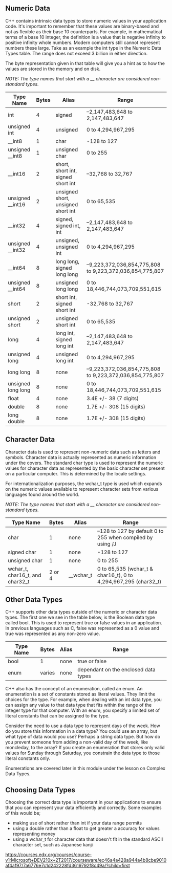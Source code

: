 ## Numeric Data

C++ contains intrinsic data types to store numeric values in your application code. It's important to remember that these values are binary-based and not as flexible as their base 10 counterparts. For example, in mathematical terms of a base 10 integer, the definition is a value that is negative infinity to positive infinity whole numbers. Modern computers still cannot represent numbers these large. Take as an example the int type in the Numeric Data Types table. The range does not exceed 3 billion in either direction.

The byte representation given in that table will give you a hint as to how the values are stored in the memory and on disk.

*NOTE: The type names that start with a __ character are considered non-standard types.*

| Type Name          | Bytes | Alias                              | Range                                    |
| ------------------ | ----- | ---------------------------------- | ---------------------------------------- |
| int                | 4     | signed                             | –2,147,483,648 to 2,147,483,647          |
| unsigned int       | 4     | unsigned                           | 0 to 4,294,967,295                       |
| __int8             | 1     | char                               | -128 to 127                              |
| unsigned __int8    | 1     | unsigned char                      | 0 to 255                                 |
| __int16            | 2     | short, short int, signed short int | –32,768 to 32,767                        |
| unsigned __int16   | 2     | unsigned short, unsigned short int | 0 to 65,535                              |
| __int32            | 4     | signed, signed int, int            | –2,147,483,648 to 2,147,483,647          |
| unsigned __int32   | 4     | unsigned, unsigned int             | 0 to 4,294,967,295                       |
| __int64            | 8     | long long, signed long long        | –9,223,372,036,854,775,808 to 9,223,372,036,854,775,807 |
| unsigned __int64   | 8     | unsigned long long                 | 0 to 18,446,744,073,709,551,615          |
| short              | 2     | short int, signed short int        | -32,768 to 32,767                        |
| unsigned short     | 2     | unsigned short int                 | 0 to 65,535                              |
| long               | 4     | long int, signed long int          | –2,147,483,648 to 2,147,483,647          |
| unsigned long      | 4     | unsigned long int                  | 0 to 4,294,967,295                       |
| long long          | 8     | none                               | –9,223,372,036,854,775,808 to 9,223,372,036,854,775,807 |
| unsigned long long | 8     | none                               | 0 to 18,446,744,073,709,551,615          |
| float              | 4     | none                               | 3.4E +/- 38 (7 digits)                   |
| double             | 8     | none                               | 1.7E +/- 308 (15 digits)                 |
| long double        | 8     | none                               | 1.7E +/- 308 (15 digits)                 |



## Character Data

Character data is used to represent non-numeric data such as letters and symbols.  Character data is actually represented as numeric information under the covers.  The standard char type is used to represent the numeric values for character data as represented by the basic character set present on a particular computer.  This is determined by the locale settings.

For internationalization purposes, the wchar_t type is used which expands on the numeric values available to represent character sets from various languages found around the world. 

*NOTE: The type names that start with a __ character are considered non-standard types.*

| **Type Name**                   | **Bytes** | **Alias** | **Range**                                |
| ------------------------------- | --------- | --------- | ---------------------------------------- |
| char                            | 1         | none      | –128 to 127 by default 0 to 255 when compiled by using /J |
| signed char                     | 1         | none      | -128 to 127                              |
| unsigned char                   | 1         | none      | 0 to 255                                 |
| wchar_t, char16_t, and char32_t | 2 or 4    | __wchar_t | 0 to 65,535 (wchar_t & char16_t), 0 to 4,294,967,295 (char32_t) |

## Other Data Types

C++ supports other data types outside of the numeric or character data types.  The first one we see in the table below, is the Boolean data type called bool.  This is used to represent true or false values in an application.  In previous languages such as C, false was represented as a 0 value and true was represented as any non-zero value.

| **Type Name** | **Bytes** | **Alias** | **Range**                            |
| ------------- | --------- | --------- | ------------------------------------ |
| bool          | 1         | none      | true or false                        |
| enum          | varies    | none      | dependant on the enclosed data types |

C++ also has the concept of an enumeration, called an enum.  An enumeration is a set of constants stored as literal values.  They limit the choices for the type.  For example, when dealing with an int data type, you can assign any value to that data type that fits within the range of the integer type for that computer.  With an enum, you specify a limited set of literal constants that can be assigned to the type. 

Consider the need to use a data type to represent days of the week.  How do you store this information in a data type?  You could use an array, but what type of data would you use?  Perhaps a string data type.  But how do you prevent someone from adding a non-valid day of the week, like moncleday, to the array?  If you create an enumeration that stores only valid values for Sunday through Saturday, you constrain the data type to those literal constants only.

Enumerations are covered later in this module under the lesson on Complex Data Types.



## Choosing Data Types

Choosing the correct data type is important in your applications to ensure that you can represent your data efficiently and correctly. Some examples of this would be;

- making use of short rather than int if your data range permits
- using a double rather than a float to get greater a accuracy for values representing money
- using a wchar_t for character data that doesn't fit in the standard ASCII character set, such as Japanese kanji



https://courses.edx.org/courses/course-v1:Microsoft+DEV210x+2T2017/courseware/ec46a4a428a944a4b8cbe9010af4af97/7a6776e7c1d242228fd3619792f8c49a/?child=first
